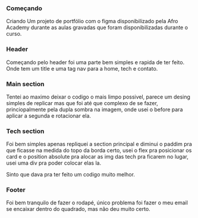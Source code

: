 ### Começando ###

Criando Um projeto de portfólio com o figma disponibilizado pela Afro Academy durante as aulas gravadas que foram disponibilizadas durante o curso.

### Header ###
Começando pelo header foi uma parte bem simples e rapida de ter feito. Onde tem um title e uma tag nav para  a home, tech e contato.

### Main section ###
Tentei ao maximo deixar o codigo o mais limpo possivel, parece um desing simples de replicar mas que foi até que complexo de se fazer, princiopalmente pela dupla sombra na imagem, onde usei o before para aplicar a segunda e rotacionar ela.


### Tech section ###

Foi bem simples apenas repliquei a section principal e diminui o paddim pra que ficasse na medida do topo da borda certo, usei o flex pra posicionar os card e o position absolute pra alocar as img das tech pra ficarem no lugar, usei uma div pra poder colocar elas la.

Sinto que dava pra ter feito um codigo muito melhor.


### Footer ###

Foi bem tranquilo de fazer o rodapé, único problema foi fazer o meu email se encaixar dentro do quadrado, mas não deu muito certo.

